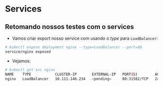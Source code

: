 # Services

## Retomando nossos testes com o services

- Vamos criar export nosso service com usando o *type* para `LoadBalancer`:

```bash
# kubectl expose deployment nginx --type=LoadBalancer --port=80
service/nginx exposed
```

- Vejamos:

```bash
# kubectl get svc nginx 
NAME    TYPE           CLUSTER-IP       EXTERNAL-IP   PORT(S)        AGE
nginx   LoadBalancer   10.111.146.234   <pending>     80:31582/TCP   24s
```
